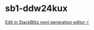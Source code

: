 # sb1-ddw24kux

[Edit in StackBlitz next generation editor ⚡️](https://stackblitz.com/~/github.com/renandonha/sb1-ddw24kux)